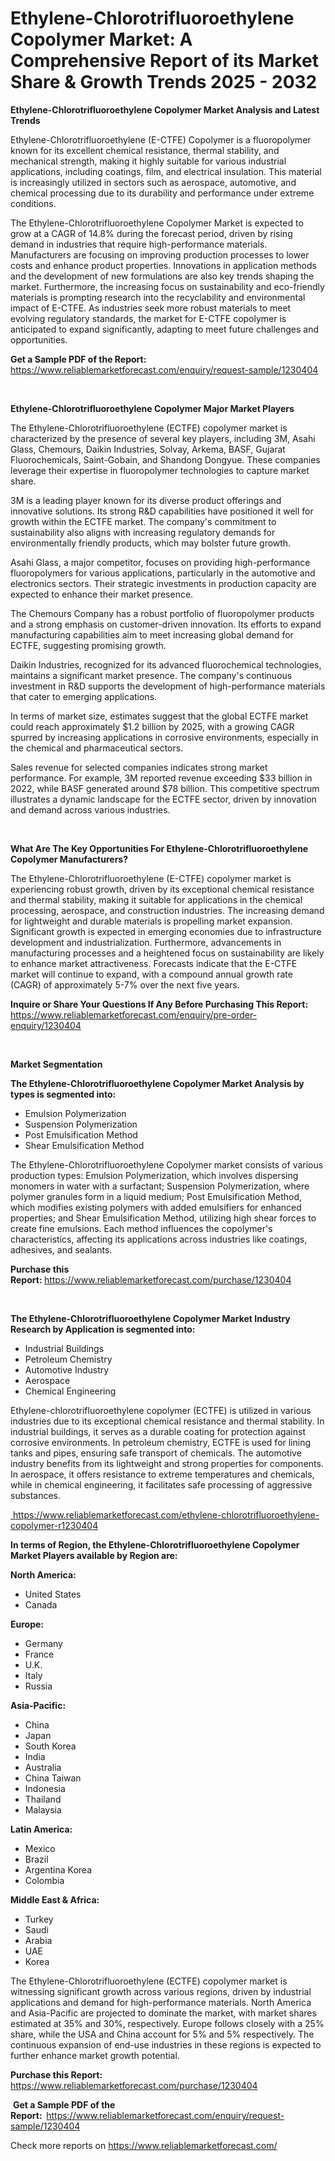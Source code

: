 <p><h1>Ethylene-Chlorotrifluoroethylene Copolymer Market: A Comprehensive Report of its Market Share & Growth Trends 2025 - 2032</h1></p><p><strong>Ethylene-Chlorotrifluoroethylene Copolymer Market Analysis and Latest Trends</strong></p>
<p><p>Ethylene-Chlorotrifluoroethylene (E-CTFE) Copolymer is a fluoropolymer known for its excellent chemical resistance, thermal stability, and mechanical strength, making it highly suitable for various industrial applications, including coatings, film, and electrical insulation. This material is increasingly utilized in sectors such as aerospace, automotive, and chemical processing due to its durability and performance under extreme conditions.</p><p>The Ethylene-Chlorotrifluoroethylene Copolymer Market is expected to grow at a CAGR of 14.8% during the forecast period, driven by rising demand in industries that require high-performance materials. Manufacturers are focusing on improving production processes to lower costs and enhance product properties. Innovations in application methods and the development of new formulations are also key trends shaping the market. Furthermore, the increasing focus on sustainability and eco-friendly materials is prompting research into the recyclability and environmental impact of E-CTFE. As industries seek more robust materials to meet evolving regulatory standards, the market for E-CTFE copolymer is anticipated to expand significantly, adapting to meet future challenges and opportunities.</p></p>
<p><strong>Get a Sample PDF of the Report:&nbsp;</strong> <a href="https://www.reliablemarketforecast.com/enquiry/request-sample/1230404?utm_campaign=3089&utm_medium=2&utm_source=Github&utm_content=ia&utm_term=03042025&utm_id=ethylene-chlorotrifluoroethylene-copolymer">https://www.reliablemarketforecast.com/enquiry/request-sample/1230404</a></p>
<p>&nbsp;</p>
<p><strong>Ethylene-Chlorotrifluoroethylene Copolymer Major Market Players</strong></p>
<p><p>The Ethylene-Chlorotrifluoroethylene (ECTFE) copolymer market is characterized by the presence of several key players, including 3M, Asahi Glass, Chemours, Daikin Industries, Solvay, Arkema, BASF, Gujarat Fluorochemicals, Saint-Gobain, and Shandong Dongyue. These companies leverage their expertise in fluoropolymer technologies to capture market share.</p><p>3M is a leading player known for its diverse product offerings and innovative solutions. Its strong R&D capabilities have positioned it well for growth within the ECTFE market. The company's commitment to sustainability also aligns with increasing regulatory demands for environmentally friendly products, which may bolster future growth.</p><p>Asahi Glass, a major competitor, focuses on providing high-performance fluoropolymers for various applications, particularly in the automotive and electronics sectors. Their strategic investments in production capacity are expected to enhance their market presence.</p><p>The Chemours Company has a robust portfolio of fluoropolymer products and a strong emphasis on customer-driven innovation. Its efforts to expand manufacturing capabilities aim to meet increasing global demand for ECTFE, suggesting promising growth.</p><p>Daikin Industries, recognized for its advanced fluorochemical technologies, maintains a significant market presence. The company's continuous investment in R&D supports the development of high-performance materials that cater to emerging applications.</p><p>In terms of market size, estimates suggest that the global ECTFE market could reach approximately $1.2 billion by 2025, with a growing CAGR spurred by increasing applications in corrosive environments, especially in the chemical and pharmaceutical sectors.</p><p>Sales revenue for selected companies indicates strong market performance. For example, 3M reported revenue exceeding $33 billion in 2022, while BASF generated around $78 billion. This competitive spectrum illustrates a dynamic landscape for the ECTFE sector, driven by innovation and demand across various industries.</p></p>
<p>&nbsp;</p>
<p><strong>What Are The Key Opportunities For Ethylene-Chlorotrifluoroethylene Copolymer Manufacturers?</strong></p>
<p><p>The Ethylene-Chlorotrifluoroethylene (E-CTFE) copolymer market is experiencing robust growth, driven by its exceptional chemical resistance and thermal stability, making it suitable for applications in the chemical processing, aerospace, and construction industries. The increasing demand for lightweight and durable materials is propelling market expansion. Significant growth is expected in emerging economies due to infrastructure development and industrialization. Furthermore, advancements in manufacturing processes and a heightened focus on sustainability are likely to enhance market attractiveness. Forecasts indicate that the E-CTFE market will continue to expand, with a compound annual growth rate (CAGR) of approximately 5-7% over the next five years.</p></p>
<p><strong>Inquire or Share Your Questions If Any Before Purchasing This Report:</strong> <a href="https://www.reliablemarketforecast.com/enquiry/pre-order-enquiry/1230404?utm_campaign=3089&utm_medium=2&utm_source=Github&utm_content=ia&utm_term=03042025&utm_id=ethylene-chlorotrifluoroethylene-copolymer">https://www.reliablemarketforecast.com/enquiry/pre-order-enquiry/1230404</a></p>
<p>&nbsp;</p>
<p><strong>Market Segmentation</strong></p>
<p><strong>The Ethylene-Chlorotrifluoroethylene Copolymer Market Analysis by types is segmented into:</strong></p>
<p><ul><li>Emulsion Polymerization</li><li>Suspension Polymerization</li><li>Post Emulsification Method</li><li>Shear Emulsification Method</li></ul></p>
<p><p>The Ethylene-Chlorotrifluoroethylene Copolymer market consists of various production types: Emulsion Polymerization, which involves dispersing monomers in water with a surfactant; Suspension Polymerization, where polymer granules form in a liquid medium; Post Emulsification Method, which modifies existing polymers with added emulsifiers for enhanced properties; and Shear Emulsification Method, utilizing high shear forces to create fine emulsions. Each method influences the copolymer's characteristics, affecting its applications across industries like coatings, adhesives, and sealants.</p></p>
<p><strong>Purchase this Report:&nbsp;</strong><a href="https://www.reliablemarketforecast.com/purchase/1230404?utm_campaign=3089&utm_medium=2&utm_source=Github&utm_content=ia&utm_term=03042025&utm_id=ethylene-chlorotrifluoroethylene-copolymer">https://www.reliablemarketforecast.com/purchase/1230404</a></p>
<p>&nbsp;</p>
<p><strong>The Ethylene-Chlorotrifluoroethylene Copolymer Market Industry Research by Application is segmented into:</strong></p>
<p><ul><li>Industrial Buildings</li><li>Petroleum Chemistry</li><li>Automotive Industry</li><li>Aerospace</li><li>Chemical Engineering</li></ul></p>
<p><p>Ethylene-chlorotrifluoroethylene copolymer (ECTFE) is utilized in various industries due to its exceptional chemical resistance and thermal stability. In industrial buildings, it serves as a durable coating for protection against corrosive environments. In petroleum chemistry, ECTFE is used for lining tanks and pipes, ensuring safe transport of chemicals. The automotive industry benefits from its lightweight and strong properties for components. In aerospace, it offers resistance to extreme temperatures and chemicals, while in chemical engineering, it facilitates safe processing of aggressive substances.</p></p>
<p><a href="https://www.reliablemarketforecast.com/ethylene-chlorotrifluoroethylene-copolymer-r1230404?utm_campaign=3089&utm_medium=2&utm_source=Github&utm_content=ia&utm_term=03042025&utm_id=ethylene-chlorotrifluoroethylene-copolymer">&nbsp;https://www.reliablemarketforecast.com/ethylene-chlorotrifluoroethylene-copolymer-r1230404</a></p>
<p><strong>In terms of Region, the Ethylene-Chlorotrifluoroethylene Copolymer Market Players available by Region are:</strong></p>
<p>
    <p> <strong> North America: </strong>
        <ul>
            <li>United States</li>
            <li>Canada</li>
        </ul>
        </p> 
    <p> <strong> Europe: </strong>
        <ul>
            <li>Germany</li>
            <li>France</li>
            <li>U.K.</li>
            <li>Italy</li>
            <li>Russia</li>
        </ul>
        </p> 
    <p> <strong> Asia-Pacific: </strong>
        <ul>
            <li>China</li>
            <li>Japan</li>
            <li>South Korea</li>
            <li>India</li>
            <li>Australia</li>
            <li>China Taiwan</li>
            <li>Indonesia</li>
            <li>Thailand</li>
            <li>Malaysia</li>
        </ul>
        </p> 
    <p> <strong> Latin America: </strong>
        <ul>
            <li>Mexico</li>
            <li>Brazil</li>
            <li>Argentina Korea</li>
            <li>Colombia</li>
        </ul>
        </p> 
    <p> <strong> Middle East & Africa: </strong>
        <ul>
            <li>Turkey</li>
            <li>Saudi</li>
            <li>Arabia</li>
            <li>UAE</li>
            <li>Korea</li>
        </ul>
    </p>
    </p>
<p><p>The Ethylene-Chlorotrifluoroethylene (ECTFE) copolymer market is witnessing significant growth across various regions, driven by industrial applications and demand for high-performance materials. North America and Asia-Pacific are projected to dominate the market, with market shares estimated at 35% and 30%, respectively. Europe follows closely with a 25% share, while the USA and China account for 5% and 5% respectively. The continuous expansion of end-use industries in these regions is expected to further enhance market growth potential.</p></p>
<p><strong>Purchase this Report: </strong><a href="https://www.reliablemarketforecast.com/purchase/1230404?utm_campaign=3089&utm_medium=2&utm_source=Github&utm_content=ia&utm_term=03042025&utm_id=ethylene-chlorotrifluoroethylene-copolymer">https://www.reliablemarketforecast.com/purchase/1230404</a></p>
<p>&nbsp;<strong>Get a Sample PDF of the Report:&nbsp;&nbsp;</strong><a href="https://www.reliablemarketforecast.com/enquiry/request-sample/1230404?utm_campaign=3089&utm_medium=2&utm_source=Github&utm_content=ia&utm_term=03042025&utm_id=ethylene-chlorotrifluoroethylene-copolymer">https://www.reliablemarketforecast.com/enquiry/request-sample/1230404</a></p>
<p><strong></strong></p>
<p>Check more reports on <a href="https://www.reliablemarketforecast.com/?utm_campaign=3089&utm_medium=2&utm_source=Github&utm_content=ia&utm_term=03042025&utm_id=ethylene-chlorotrifluoroethylene-copolymer">https://www.reliablemarketforecast.com/</a></p>
